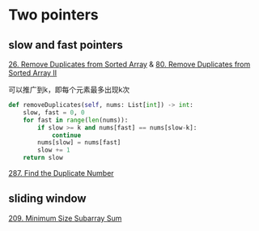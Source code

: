 # Two pointers


## slow and fast pointers

[26. Remove Duplicates from Sorted Array](https://leetcode.com/problems/remove-duplicates-from-sorted-array/) & [80. Remove Duplicates from Sorted Array II](https://leetcode.com/problems/remove-duplicates-from-sorted-array-ii/)

可以推广到k，即每个元素最多出现k次

```python
def removeDuplicates(self, nums: List[int]) -> int:
    slow, fast = 0, 0
    for fast in range(len(nums)):
        if slow >= k and nums[fast] == nums[slow-k]:
            continue
        nums[slow] = nums[fast]
        slow += 1
    return slow
```

[287. Find the Duplicate Number](https://leetcode.com/problems/find-the-duplicate-number/)



## sliding window

[209. Minimum Size Subarray Sum](https://leetcode.com/problems/minimum-size-subarray-sum/)
